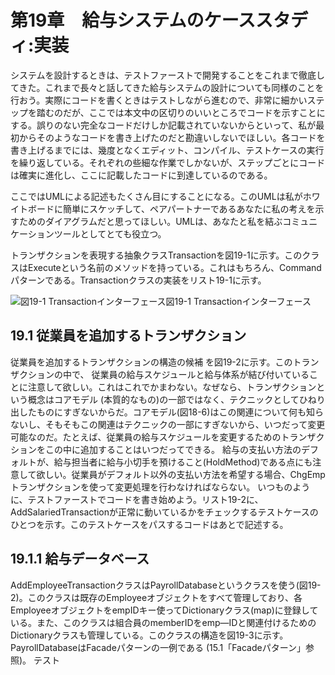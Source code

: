 # 第19章　給与システムのケーススタディ:実装

システムを設計するときは、テストファーストで開発することをこれまで徹底してきた。これまで長々と話してきた給与システムの設計についても同様のことを行おう。実際にコードを書くときはテストしながら進むので、非常に細かいステップを踏むのだが、ここでは本文中の区切りのいいところでコードを示すことにする。誤りのない完全なコードだけしか記載されていないからといって、私が最初からそのようなコードを書き上げたのだと勘違いしないでほしい。各コードを書き上げるまでには、幾度となくエディット、コンパイル、テストケースの実行を繰り返している。それぞれの些細な作業でしかないが、ステップごとにコードは確実に進化し、ここに記載したコードに到達しているのである。

ここではUMLによる記述もたくさん目にすることになる。このUMLは私がホワイトボードに簡単にスケッチして、ペアパートナーであるあなたに私の考えを示すためのダイアグラムだと思ってほしい。UMLは、あなたと私を結ぶコミュニケーションツールとしてとても役立つ。

トランザクションを表現する抽象クラスTransactionを図19-1に示す。このクラスはExecuteという名前のメソッドを持っている。これはもちろん、Commandパターンである。Transactionクラスの実装をリスト19-1に示す。

<image src="/image/図19-1 Transactionインターフェース.png" alt="図19-1 Transactionインターフェース" title="図19-1 Transactionインターフェース">図19-1 Transactionインターフェース

## 19.1 従業員を追加するトランザクション
従業員を追加するトランザクションの構造の候補 を図19-2に示す。このトランザクションの中で、 従業員の給与スケジュールと給与体系が結び付いていることに注意して欲しい。これはこれでかまわない。なぜなら、トランザクションという概念はコアモデル (本質的なもの)の一部ではなく、テクニックとしてひねり出したものにすぎないからだ。コアモデル(図18-6)はこの関連について何も知らないし、そもそもこの関連はテクニックの一部にすぎないから、いつだって変更可能なのだ。たとえば、従業員の給与スケジュールを変更するためのトランザクションをこの中に追加することはいつだってできる。
給与の支払い方法のデフォルトが、給与担当者に給与小切手を預けること(HoldMethod)である点にも注意して欲しい。従業員がデフォルト以外の支払い方法を希望する場合、ChgEmpトランザクションを使って変更処理を行わなければならない。
いつものように、テストファーストでコードを書き始めよう。リスト19-2に、AddSalariedTransactionが正常に動いているかをチェックするテストケースのひとつを示す。このテストケースをパスするコードはあとで記述する。

## 19.1.1 給与データベース
AddEmployeeTransactionクラスはPayrollDatabaseというクラスを使う(図19-2)。このクラスは既存のEmployeeオブジェクトをすべて管理しており、各EmployeeオブジェクトをempIDキー使ってDictionaryクラス(map)に登録している。また、このクラスは組合員のmemberIDをemp―IDと関連付けるためのDictionaryクラスも管理している。このクラスの構造を図19-3に示す。PayrollDatabaseはFacadeパターンの一例である (15.1「Facadeパターン」参照)。
テスト